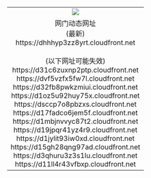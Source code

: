 ﻿<table>
  <tr></tr>
  <tr><td colspan=2 align=center><img src="https://dhhhyp3zz8yrt.cloudfront.net/Up/oGate.jpg" /></td></tr>
  <tr><td colspan=2 align=center>网门动态网址<br/>(最新)
<br>https://dhhhyp3zz8yrt.cloudfront.net
<br/><br/>(以下网址可能失效)
<br>https://d31c6zuxnp2ptp.cloudfront.net
<br>https://dvf5vzfx5fw7l.cloudfront.net
<br>https://d32fb8pwkzmiui.cloudfront.net
<br>https://d1oz5u92huy75x.cloudfront.net
<br>https://dsccp7o8pbzxs.cloudfront.net
<br>https://d17fadco6jem5f.cloudfront.net
<br>https://d1mbjnvvyc87t2.cloudfront.net
<br>https://d19jpqr41yz4r9.cloudfront.net
<br>https://d1jylit93iw0xd.cloudfront.net
<br>https://d15gh28qng97ad.cloudfront.net
<br>https://d3qhuru3z3s1lu.cloudfront.net
<br>https://d11ll4r43vfbxp.cloudfront.net
    </td>
  </tr>
</table>

